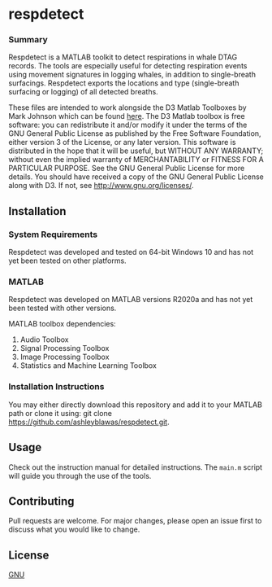 # respdetect

### Summary
Respdetect is a MATLAB toolkit to detect respirations in whale DTAG records. The tools are especially useful for detecting respiration events using movement signatures in logging whales, in addition to single-breath surfacings. Respdetect exports the locations and type (single-breath surfacing or logging) of all detected breaths.

These files are intended to work alongside the D3 Matlab Toolboxes by Mark Johnson which can be found [here](https://github.com/stacyderuiter/dtagtools.git). The D3 Matlab toolbox is free software: you can redistribute it and/or modify it under the terms of the GNU General Public License as published by the Free Software Foundation, either version 3 of the License, or any later version. This software is distributed in the hope that it will be useful, but WITHOUT ANY WARRANTY; without even the implied warranty of MERCHANTABILITY or FITNESS FOR A PARTICULAR PURPOSE.  See the GNU General Public License for more details. You should have received a copy of the GNU General Public License along with D3. If not, see <http://www.gnu.org/licenses/>.

## Installation
### System Requirements
Respdetect was developed and tested on 64-bit Windows 10 and has not yet been tested on other platforms.

### MATLAB
Respdetect was developed on MATLAB versions R2020a and has not yet been tested with other versions.

MATLAB toolbox dependencies:

1. Audio Toolbox
2. Signal Processing Toolbox
3. Image Processing Toolbox
4. Statistics and Machine Learning Toolbox

### Installation Instructions
You may either directly download this repository and add it to your MATLAB path or clone it using: git clone https://github.com/ashleyblawas/respdetect.git.

## Usage
Check out the instruction manual for detailed instructions. The ``main.m`` script will guide you through the use of the tools.

## Contributing
Pull requests are welcome. For major changes, please open an issue first to discuss what you would like to change.

## License
[GNU](https://choosealicense.com/licenses/gpl-3.0/)
<br>
